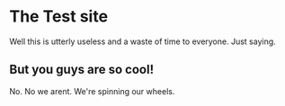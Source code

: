 # The Test site
Well this is utterly useless and a waste of time to everyone. Just saying.

## But you guys are so cool!
No. No we arent. We're spinning our wheels.